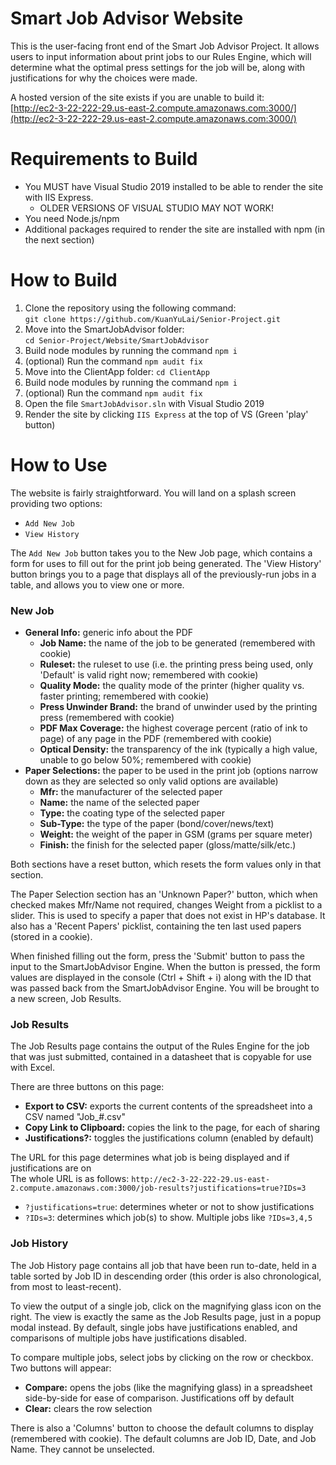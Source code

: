 # Smart Job Advisor Website

This is the user-facing front end of the Smart Job Advisor Project. It allows users to input information about print jobs to our Rules Engine, which will determine what the optimal press settings for the job will be, along with justifications for why the choices were made.

A hosted version of the site exists if you are unable to build it: <br/>
[http://ec2-3-22-222-29.us-east-2.compute.amazonaws.com:3000/](http://ec2-3-22-222-29.us-east-2.compute.amazonaws.com:3000/)

# Requirements to Build

- You MUST have Visual Studio 2019 installed to be able to render the site with IIS Express.
  - OLDER VERSIONS OF VISUAL STUDIO MAY NOT WORK!
- You need Node.js/npm
- Additional packages required to render the site are installed with npm (in the next section)

# How to Build

1. Clone the repository using the following command: <br/>
`git clone https://github.com/KuanYuLai/Senior-Project.git`
2. Move into the SmartJobAdvisor folder: <br/>
`cd Senior-Project/Website/SmartJobAdvisor`
3. Build node modules by running the command `npm i`
4. (optional) Run the command `npm audit fix`
5. Move into the ClientApp folder: `cd ClientApp`
6. Build node modules by running the command `npm i`
7. (optional) Run the command `npm audit fix`
8. Open the file `SmartJobAdvisor.sln` with Visual Studio 2019
9. Render the site by clicking `IIS Express` at the top of VS (Green 'play' button)

# How to Use

The website is fairly straightforward. You will land on a splash screen providing two options:
- `Add New Job`
- `View History`


The `Add New Job` button takes you to the New Job page, which contains a form for uses to fill out for the print job being generated. The 'View History' button brings you to a page that displays all of the previously-run jobs in a table, and allows you to view one or more.

### New Job

- **General Info:**  generic info about the PDF
  - **Job Name:**  the name of the job to be generated (remembered with cookie)
  - **Ruleset:**  the ruleset to use (i.e. the printing press being used, only 'Default' is valid right now;  remembered with cookie)
  - **Quality Mode:**  the quality mode of the printer (higher quality vs. faster printing;  remembered with cookie)
  - **Press Unwinder Brand:**  the brand of unwinder used by the printing press (remembered with cookie)
  - **PDF Max Coverage:**  the highest coverage percent (ratio of ink to page) of any page in the PDF (remembered with cookie)
  - **Optical Density:**  the transparency of the ink (typically a high value, unable to go below 50%;  remembered with cookie)
- **Paper Selections:**  the paper to be used in the print job (options narrow down as they are selected so only valid options are available)
  - **Mfr:**  the manufacturer of the selected paper
  - **Name:**  the name of the selected paper
  - **Type:**  the coating type of the selected paper
  - **Sub-Type:**  the type of the paper (bond/cover/news/text)
  - **Weight:**  the weight of the paper in GSM (grams per square meter)
  - **Finish:**  the finish for the selected paper (gloss/matte/silk/etc.)
  
Both sections have a reset button, which resets the form values only in that section.

The Paper Selection section has an 'Unknown Paper?' button, which when checked makes Mfr/Name not required, changes Weight from a picklist to a slider. This is used to specify a paper that does not exist in HP's database.
It also has a 'Recent Papers' picklist, containing the ten last used papers (stored in a cookie).

When finished filling out the form, press the 'Submit' button to pass the input to the SmartJobAdvisor Engine. When the button is pressed, the form values are displayed in the console (Ctrl + Shift + i) along with the ID that was passed back from the SmartJobAdvisor Engine. You will be brought to a new screen, Job Results.

### Job Results

The Job Results page contains the output of the Rules Engine for the job that was just submitted, contained in a datasheet that is copyable for use with Excel.

There are three buttons on this page:
- **Export to CSV:**  exports the current contents of the spreadsheet into a CSV named "Job_#.csv"
- **Copy Link to Clipboard:**  copies the link to the page, for each of sharing
- **Justifications?:**  toggles the justifications column (enabled by default)

The URL for this page determines what job is being displayed and if justifications are on<br/>
The whole URL is as follows:
`http://ec2-3-22-222-29.us-east-2.compute.amazonaws.com:3000/job-results?justifications=true?IDs=3`
- `?justifications=true`:  determines wheter or not to show justifications
- `?IDs=3`:  determines which job(s) to show. Multiple jobs like `?IDs=3,4,5`

### Job History

The Job History page contains all job that have been run to-date, held in a table sorted by Job ID in descending order (this order is also chronological, from most to least-recent).

To view the output of a single job, click on the magnifying glass icon on the right. The view is exactly the same as the Job Results page, just in a popup modal instead. By default, single jobs have justifications enabled, and comparisons of multiple jobs have justifications disabled.

To compare multiple jobs, select jobs by clicking on the row or checkbox. Two buttons will appear: <br/>
- **Compare:** opens the jobs (like the magnifying glass) in a spreadsheet side-by-side for ease of comparison. Justifications off by default
- **Clear:** clears the row selection

There is also a 'Columns' button to choose the default columns to display (remembered with cookie). The default columns are Job ID, Date, and Job Name. They cannot be unselected.

